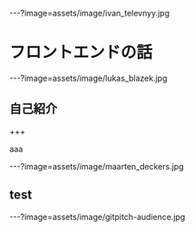 ---?image=assets/image/ivan_televnyy.jpg

# フロントエンドの話

---?image=assets/image/lukas_blazek.jpg

## 自己紹介

+++

aaa

---?image=assets/image/maarten_deckers.jpg

## test

---?image=assets/image/gitpitch-audience.jpg



